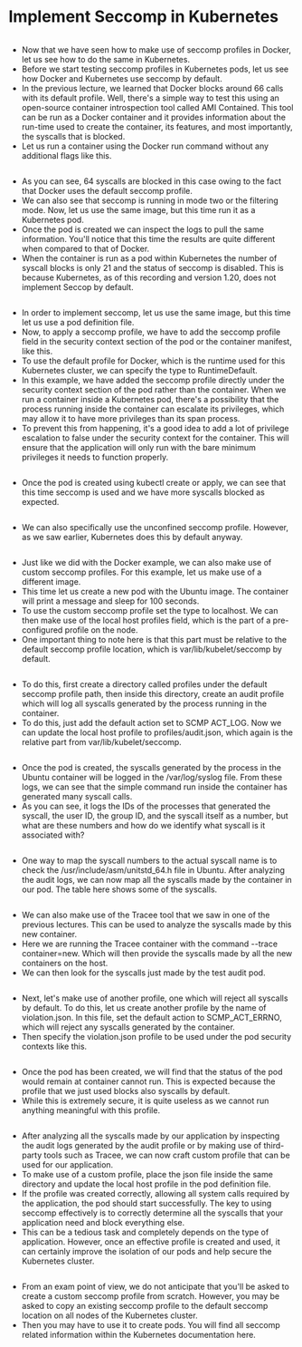 # Implement Seccomp in Kubernetes

<figure><img src="../.gitbook/assets/image (6).png" alt=""><figcaption></figcaption></figure>

* Now that we have seen how to make use of seccomp profiles in Docker, let us see how to do the same in Kubernetes.&#x20;
* Before we start testing seccomp profiles in Kubernetes pods, let us see how Docker and Kubernetes use seccomp by default.&#x20;
* In the previous lecture, we learned that Docker blocks around 66 calls with its default profile. Well, there's a simple way to test this using an open-source container introspection tool called AMI Contained. This tool can be run as a Docker container and it provides information about the run-time used to create the container, its features, and most importantly, the syscalls that is blocked.&#x20;
* Let us run a container using the Docker run command without any additional flags like this.

<figure><img src="../.gitbook/assets/image (1) (1).png" alt=""><figcaption></figcaption></figure>

* As you can see, 64 syscalls are blocked in this case owing to the fact that Docker uses the default seccomp profile.&#x20;
* We can also see that seccomp is running in mode two or the filtering mode. Now, let us use the same image, but this time run it as a Kubernetes pod.&#x20;
* Once the pod is created we can inspect the logs to pull the same information. You'll notice that this time the results are quite different when compared to that of Docker.&#x20;
* When the container is run as a pod within Kubernetes the number of syscall blocks is only 21 and the status of seccomp is disabled. This is because Kubernetes, as of this recording and version 1.20, does not implement Seccop by default.

<figure><img src="../.gitbook/assets/image (2) (1).png" alt=""><figcaption></figcaption></figure>

* In order to implement seccomp, let us use the same image, but this time let us use a pod definition file.&#x20;
* Now, to apply a seccomp profile, we have to add the seccomp profile field in the security context section of the pod or the container manifest, like this.&#x20;
* To use the default profile for Docker, which is the runtime used for this Kubernetes cluster, we can specify the type to RuntimeDefault.&#x20;
* In this example, we have added the seccomp profile directly under the security context section of the pod rather than the container. When we run a container inside a Kubernetes pod, there's a possibility that the process running inside the container can escalate its privileges, which may allow it to have more privileges than its span process.&#x20;
* To prevent this from happening, it's a good idea to add a lot of privilege escalation to false under the security context for the container. This will ensure that the application will only run with the bare minimum privileges it needs to function properly.

<figure><img src="../.gitbook/assets/image (3) (1).png" alt=""><figcaption></figcaption></figure>

* Once the pod is created using kubectl create or apply, we can see that this time seccomp is used and we have more syscalls blocked as expected.

<figure><img src="../.gitbook/assets/image (4) (1).png" alt=""><figcaption></figcaption></figure>

* We can also specifically use the unconfined seccomp profile. However, as we saw earlier, Kubernetes does this by default anyway.

<figure><img src="../.gitbook/assets/image (5) (1).png" alt=""><figcaption></figcaption></figure>

* Just like we did with the Docker example, we can also make use of custom seccomp profiles. For this example, let us make use of a different image.&#x20;
* This time let us create a new pod with the Ubuntu image. The container will print a message and sleep for 100 seconds.&#x20;
* To use the custom seccomp profile set the type to localhost. We can then make use of the local host profiles field, which is the part of a pre-configured profile on the node.&#x20;
* One important thing to note here is that this part must be relative to the default seccomp profile location, which is var/lib/kubelet/seccomp by default.

<figure><img src="../.gitbook/assets/image (6) (1).png" alt=""><figcaption></figcaption></figure>

* To do this, first create a directory called profiles under the default seccomp profile path, then inside this directory, create an audit profile which will log all syscalls generated by the process running in the container.&#x20;
* To do this, just add the default action set to SCMP ACT\_LOG. Now we can update the local host profile to profiles/audit.json, which again is the relative part from var/lib/kubelet/seccomp.

<figure><img src="../.gitbook/assets/image (7).png" alt=""><figcaption></figcaption></figure>

* Once the pod is created, the syscalls generated by the process in the Ubuntu container will be logged in the /var/log/syslog file. From these logs, we can see that the simple command run inside the container has generated many syscall calls.&#x20;
* As you can see, it logs the IDs of the processes that generated the syscall, the user ID, the group ID, and the syscall itself as a number, but what are these numbers and how do we identify what syscall is it associated with?

<figure><img src="../.gitbook/assets/image (8).png" alt=""><figcaption></figcaption></figure>

* One way to map the syscall numbers to the actual syscall name is to check the /usr/include/asm/unitstd\_64.h file in Ubuntu. After analyzing the audit logs, we can now map all the syscalls made by the container in our pod. The table here shows some of the syscalls.

<figure><img src="../.gitbook/assets/image (9).png" alt=""><figcaption></figcaption></figure>

* We can also make use of the Tracee tool that we saw in one of the previous lectures. This can be used to analyze the syscalls made by this new container.&#x20;
* Here we are running the Tracee container with the command --trace container=new. Which will then provide the syscalls made by all the new containers on the host.&#x20;
* We can then look for the syscalls just made by the test audit pod.

<figure><img src="../.gitbook/assets/image (10).png" alt=""><figcaption></figcaption></figure>

* Next, let's make use of another profile, one which will reject all syscalls by default. To do this, let us create another profile by the name of violation.json. In this file, set the default action to SCMP\_ACT\_ERRNO, which will reject any syscalls generated by the container.&#x20;
* Then specify the violation.json profile to be used under the pod security contexts like this.

<figure><img src="../.gitbook/assets/image (11).png" alt=""><figcaption></figcaption></figure>

* Once the pod has been created, we will find that the status of the pod would remain at container cannot run. This is expected because the profile that we just used blocks also syscalls by default.
* While this is extremely secure, it is quite useless as we cannot run anything meaningful with this profile.

<figure><img src="../.gitbook/assets/image (12).png" alt=""><figcaption></figcaption></figure>

* After analyzing all the syscalls made by our application by inspecting the audit logs generated by the audit profile or by making use of third-party tools such as Tracee, we can now craft custom profile that can be used for our application.
* To make use of a custom profile, place the json file inside the same directory and update the local host profile in the pod definition file.
* If the profile was created correctly, allowing all system calls required by the application, the pod should start successfully. The key to using seccomp effectively is to correctly determine all the syscalls that your application need and block everything else.
* This can be a tedious task and completely depends on the type of application. However, once an effective profile is created and used, it can certainly improve the isolation of our pods and help secure the Kubernetes cluster.

<figure><img src="../.gitbook/assets/image (13).png" alt=""><figcaption></figcaption></figure>

* From an exam point of view, we do not anticipate that you'll be asked to create a custom seccomp profile from scratch. However, you may be asked to copy an existing seccomp profile to the default seccomp location on all nodes of the Kubernetes cluster.&#x20;
* Then you may have to use it to create pods. You will find all seccomp related information within the Kubernetes documentation here.
